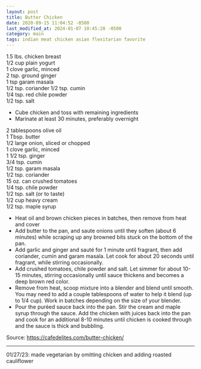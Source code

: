 ```yaml
---
layout: post
title: Butter Chicken
date: 2020-09-15 11:04:52 -0500
last_modified_at: 2024-01-07 10:45:28 -0500
category: main
tags: indian meat chicken asian flexitarian favorite
---
```

1.5 lbs. chicken breast  
1/2 cup plain yogurt  
1 clove garlic, minced  
2 tsp. ground ginger  
1 tsp garam masala  
1/2 tsp. coriander
1/2 tsp. cumin  
1/4 tsp. red chile powder  
1/2 tsp. salt  

  * Cube chicken and toss with remaining ingredients
  * Marinate at least 30 minutes, preferably overnight

2 tablespoons olive oil  
1 Tbsp. butter  
1/2 large onion, sliced or chopped  
1 clove garlic, minced  
1 1/2 tsp. ginger  
3/4 tsp. cumin  
1/2 tsp. garam masala  
1/2 tsp. coriander  
15 oz. can crushed tomatoes  
1/4 tsp. chile powder  
1/2 tsp. salt (or to taste)  
1/2 cup heavy cream  
1/2 tsp. maple syrup  

* Heat oil and brown chicken pieces in batches, then remove from heat and cover
* Add butter to the pan, and saute onions until they soften (about 6 minutes) while scraping up any browned bits stuck on the bottom of the pan.
* Add garlic and ginger and sauté for 1 minute until fragrant, then add coriander, cumin and garam masala. Let cook for about 20 seconds until fragrant, while stirring occasionally.
* Add crushed tomatoes, chile powder and salt. Let simmer for about 10-15 minutes, stirring occasionally until sauce thickens and becomes a deep brown red color.
* Remove from heat, scoop mixture into a blender and blend until smooth. You may need to add a couple tablespoons of water to help it blend (up to 1/4 cup). Work in batches depending on the size of your blender.
* Pour the puréed sauce back into the pan. Stir the cream and maple syrup through the sauce. Add the chicken with juices back into the pan and cook for an additional 8-10 minutes until chicken is cooked through and the sauce is thick and bubbling.

Source: <https://cafedelites.com/butter-chicken/>

---

01/27/23: made vegetarian by omitting chicken and adding roasted cauliflower
